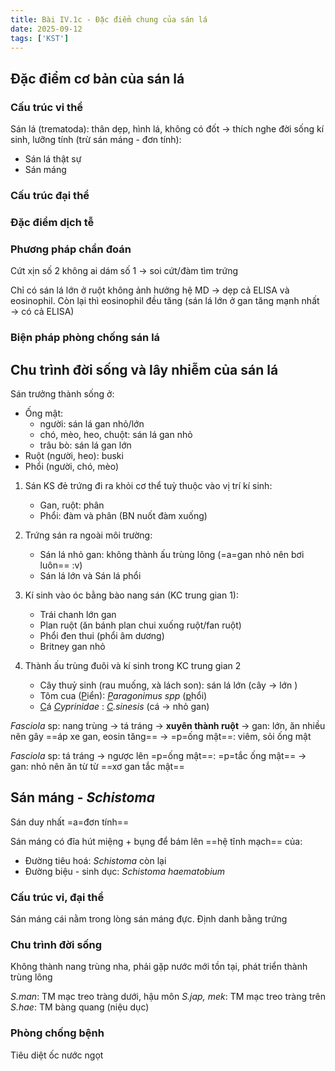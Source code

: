 ```yaml
---
title: Bài IV.1c - Đặc điểm chung của sán lá
date: 2025-09-12
tags: ['KST']
---
```


## Đặc điểm cơ bản của sán lá

### Cấu trúc vi thể

Sán lá (trematoda): thân dẹp, hình lá, không có đốt -> thích nghe đời sống kí sinh, lưỡng tính (trừ sán máng - đơn tính):

- Sán lá thật sự
- Sán máng

### Cấu trúc đại thể

### Đặc điểm dịch tễ

### Phương pháp chẩn đoán

Cứt xịn số 2 không ai dám số 1 -> soi cứt/đàm tìm trứng

Chỉ có sán lá lớn ở ruột không ảnh hưởng hệ MD -> dẹp cả ELISA và eosinophil.
Còn lại thì eosinophil đều tăng (sán lá lớn ở gan tăng mạnh nhất -> có cả ELISA)

### Biện pháp phòng chống sán lá

## Chu trình đời sống và lây nhiễm của sán lá

Sán trưởng thành sống ở:

- Ống mật:
  - người: sán lá gan nhỏ/lớn
  - chó, mèo, heo, chuột: sán lá gan nhỏ
  - trâu bò: sán lá gan lớn
- Ruột (người, heo): buski
- Phổi (người, chó, mèo)

1. Sán KS đẻ trứng đi ra khỏi cơ thể tuỳ thuộc vào vị trí kí sinh:
    - Gan, ruột: phân
    - Phổi: đàm và phân (BN nuốt đàm xuống)

2. Trứng sán ra ngoài môi trường:

    - Sán lá nhỏ gan: không thành ấu trùng lông (=a=gan nhỏ nên bơi luôn== :v)
    - Sán lá lớn và Sán lá phổi

3. Kí sinh vào óc bằng bào nang sán (KC trung gian 1):

    - Trái chanh lớn gan
    - Plan ruột (ăn bánh plan chui xuống ruột/fan ruột)
    - Phổi đen thui (phổi âm dương)
    - Britney gan nhỏ

4. Thành ấu trùng đuôi và kí sinh trong KC trung gian 2

    - Cây thuỷ sinh (rau muống, xà lách son): sán lá lớn (cây -> lớn )
    - Tôm cua (<u>P</u>iển): *<u>P</u>aragonimus spp* (<u>p</u>hổi)
    - <u>C</u>á *<u>C</u>yprinidae* : *<u>C</u>.sinesis* (cá -> nhỏ gan)

*Fasciola* sp: nang trùng -> tá tráng -> **xuyên thành ruột** -> gan: lớn, ăn nhiều nên gây ==áp xe gan, eosin tăng== -> =p=ống mật==: viêm, sỏi ống mật

*Fasciola* sp: tá tráng -> ngược lên =p=ống mật==: =p=tắc ống mật== -> gan: nhỏ nên ăn từ từ ==xơ gan tắc mật==

## Sán máng - *Schistoma*

Sán duy nhất =a=đơn tính==

Sán máng có đĩa hút miệng + bụng để bám lên ==hệ tĩnh mạch== của:

- Đường tiêu hoá: *Schistoma* còn lại
- Đường biệu - sinh dục: *Schistoma haematobium*

### Cấu trúc vi, đại thể

Sán máng cái nằm trong lòng sán máng đực. Định danh bằng trứng

### Chu trình đời sống

Không thành nang trùng nha, phải gặp nước mới tồn tại, phát triển thành trùng lông

*S.man*: TM mạc treo tràng dưới, hậu môn
*S.jap, mek*: TM mạc treo tràng trên
*S.hae*: TM bàng quang (niệu dục)

### Phòng chống bệnh

Tiêu diệt ốc nước ngọt
